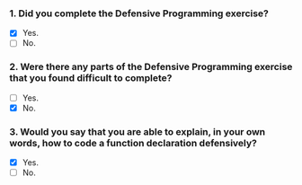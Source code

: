 ### 1. Did you complete the Defensive Programming exercise?

- [x] Yes.
- [ ] No.

### 2. Were there any parts of the Defensive Programming exercise that you found difficult to complete?

- [ ] Yes.
- [x] No.

### 3. Would you say that you are able to explain, in your own words, how to code a function declaration defensively?

- [x] Yes.
- [ ] No.
